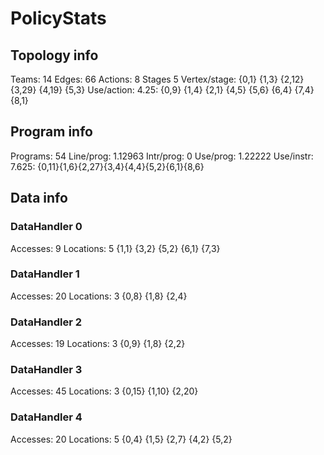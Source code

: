 # PolicyStats
## Topology info
Teams:		14
Edges:		66
Actions:	8
Stages		5
Vertex/stage:	{0,1} {1,3} {2,12} {3,29} {4,19} {5,3} 
Use/action:	4.25: {0,9} {1,4} {2,1} {4,5} {5,6} {6,4} {7,4} {8,1} 

## Program info
Programs:	54
Line/prog:	1.12963
Intr/prog:	0
Use/prog:	1.22222
Use/instr:	7.625: {0,11}{1,6}{2,27}{3,4}{4,4}{5,2}{6,1}{8,6}

## Data info

### DataHandler 0
Accesses:	9
Locations:	5
{1,1} {3,2} {5,2} {6,1} {7,3} 

### DataHandler 1
Accesses:	20
Locations:	3
{0,8} {1,8} {2,4} 

### DataHandler 2
Accesses:	19
Locations:	3
{0,9} {1,8} {2,2} 

### DataHandler 3
Accesses:	45
Locations:	3
{0,15} {1,10} {2,20} 

### DataHandler 4
Accesses:	20
Locations:	5
{0,4} {1,5} {2,7} {4,2} {5,2} 